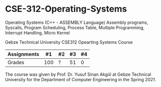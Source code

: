 # CSE-312-Operating-Systems
Operating Systems (C++ - ASSEMBLY Language) Assembly programs, Syscalls, Program Scheduling, Process Table, Multiple Programming, Interrupt Handling, Micro Kernel

Gebze Technical University
CSE312 Opearting Systems Course


|Assignments |#1 | #2| #3 | #4 |
|--- | --- | --- | --- | --- |
|Grades | 100 | ? | 51 | 0 | 


The course was given by Prof. Dr. Yusuf Sinan Akgül at Gebze Technical University for the Department of Computer Engineering in the Spring 2021.

